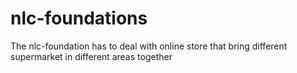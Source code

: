# nlc-foundations
The nlc-foundation has to deal with online store that bring different supermarket in different areas together
